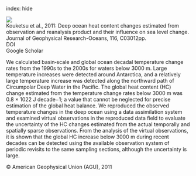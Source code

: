 index: hide

<div class="Citation">
    <div class="Citation-thumb CitationThumb-linked"  data-href="https://doi.org/10.1029/2010jc006464">
      <img src="https://static.claimspace.cloud/climate-study-static/refs/thumbs/13/Kouketsu_et_al_2011-thumb.png" />
    </div>

  <div class="Citation-body">
    <div class="Citation-text">Kouketsu et al., 2011: Deep ocean heat content changes estimated from observation and reanalysis product and their influence on sea level change. <span class="Article-journal">Journal of Geophysical Research-Oceans, </span><span class="Article-volume">116, </span>C03012pp.</div>
    <div class="Citation-links">
      <div class="CitationLink" data-href="https://doi.org/10.1029/2010jc006464">
        <div class="CitationLink-icon CitationLink-Doi"></div>
        <div class="CitationLink-text">DOI</div>
      </div>
      <div class="CitationLink" data-href="https://scholar.google.com/scholar?q=10.1029/2010jc006464">
        <div class="CitationLink-icon CitationLink-Scholar"></div>
        <div class="CitationLink-text">Google Scholar</div>
      </div>
    </div>
  </div>
</div>

We calculated basin‐scale and global ocean decadal temperature change rates from the 1990s to the 2000s for waters below 3000 m. Large temperature increases were detected around Antarctica, and a relatively large temperature increase was detected along the northward path of Circumpolar Deep Water in the Pacific. The global heat content (HC) change estimated from the temperature change rates below 3000 m was 0.8 × 1022 J decade−1; a value that cannot be neglected for precise estimation of the global heat balance. We reproduced the observed temperature changes in the deep ocean using a data assimilation system and examined virtual observations in the reproduced data field to evaluate the uncertainty of the HC changes estimated from the actual temporally and spatially sparse observations. From the analysis of the virtual observations, it is shown that the global HC increase below 3000 m during recent decades can be detected using the available observation system of periodic revisits to the same sampling sections, although the uncertainty is large.

<div class="Citation-copy">
&copy; American Geophysical Union (AGU), 2011
</div>